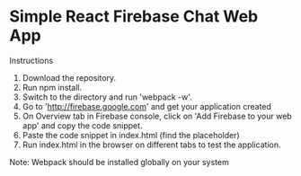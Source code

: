 # Simple React Firebase Chat Web App

Instructions

1. Download the repository.
2. Run npm install.
3. Switch to the directory and run 'webpack -w'.
4. Go to 'http://firebase.google.com' and get your application created
5. On Overview tab in Firebase console, click on 'Add Firebase to your web app' and copy the code snippet.
6. Paste the code snippet in index.html (find the placeholder)
7. Run index.html in the browser on different tabs to test the application.

Note: Webpack should be installed globally on your system
